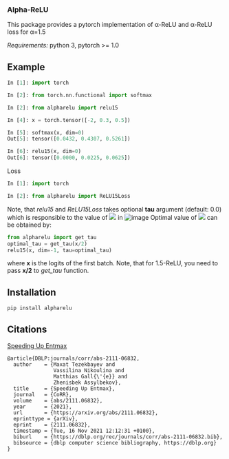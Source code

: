 ### Alpha-ReLU

This package provides a pytorch implementation of α-ReLU and α-ReLU loss for α=1.5 

*Requirements:* python 3, pytorch >= 1.0

## Example

```python
In [1]: import torch

In [2]: from torch.nn.functional import softmax

In [2]: from alpharelu import relu15

In [4]: x = torch.tensor([-2, 0.3, 0.5])

In [5]: softmax(x, dim=0)
Out[5]: tensor([0.0432, 0.4307, 0.5261])

In [6]: relu15(x, dim=0)
Out[6]: tensor([0.0000, 0.0225, 0.0625])
```

Loss
```python
In [1]: import torch

In [2]: from alpharelu import ReLU15Loss
```
Note, that *relu15* and *ReLU15Loss* takes optional **tau** argument (default: 0.0) which is responsible to the value of <img src="https://render.githubusercontent.com/render/math?math=\tau"> in ![image](https://user-images.githubusercontent.com/29367747/167902137-8c89008b-e879-444f-aa08-217e00a848ff.png)
Optimal value of <img src="https://render.githubusercontent.com/render/math?math=\tau"> can be obtained by:
```python
from alpharelu import get_tau
optimal_tau = get_tau(x/2)
relu15(x, dim=-1, tau=optimal_tau)
```
where **x** is the logits of the first batch. Note, that for 1.5-ReLU, you need to pass **x/2** to *get_tau* function.

## Installation
```
pip install alpharelu
```
## Citations

[Speeding Up Entmax](https://arxiv.org/abs/2111.06832)

```
@article{DBLP:journals/corr/abs-2111-06832,
  author    = {Maxat Tezekbayev and
               Vassilina Nikoulina and
               Matthias Gall{\'{e}} and
               Zhenisbek Assylbekov},
  title     = {Speeding Up Entmax},
  journal   = {CoRR},
  volume    = {abs/2111.06832},
  year      = {2021},
  url       = {https://arxiv.org/abs/2111.06832},
  eprinttype = {arXiv},
  eprint    = {2111.06832},
  timestamp = {Tue, 16 Nov 2021 12:12:31 +0100},
  biburl    = {https://dblp.org/rec/journals/corr/abs-2111-06832.bib},
  bibsource = {dblp computer science bibliography, https://dblp.org}
}
```
